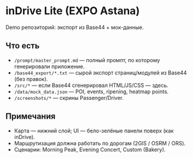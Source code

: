 # inDrive Lite (EXPO Astana)

Demo репозиторий: экспорт из Base44 + мок-данные.

## Что есть
- `/prompt/master_prompt.md` — полный промпт, по которому генерировали приложение.
- `/base44_export/*.txt` — сырой экспорт страниц/модулей из Base44 (без правок).
- `/src/*` — если Base44 сгенерировал HTML/JS/CSS — здесь.
- `/data/mock_data.json` — POI, events, ripening, heatmap points.
- `/screenshots/*` — скрины Passenger/Driver.

## Примечания
- Карта — нижний слой; UI — бело-зелёные панели поверх (как inDrive).
- Маршрутизация должна работать по дорогам (2GIS / OSRM / ORS).
- Сценарии: Morning Peak, Evening Concert, Custom (Bakery).
